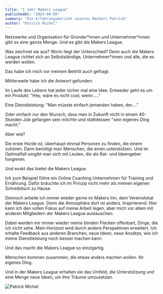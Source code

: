 ```yaml
---
title: "1 Jahr Makers League"
publishedAt: "2024-04-05"
summary: "Ein Erfahrungsbericht unseres Machers Patrick"
author: "Patrick Michel"
---
```


Netzwerke und Organisation für Gründer\*innen und Unternehmer\*innen gibt es eine ganze Menge. Und es gibt die Makers League.

Was zeichnet sie aus? Worin liegt der Unterschied?
Denn auch die Makers League richtet sich an Selbstständige, Unternehmer\*innen und alle, die es werden wollen.

Das habe ich mich vor meinem Beitritt auch gefragt.

Mittlerweile habe ich die Antwort gefunden:

Im Laufe des Lebens hat jeder sicher mal eine Idee.
Entweder geht es um ein Produkt:
"Hey, wäre es nicht cool, wenn....."

Eine Dienstleistung:
"Man müsste einfach jemanden haben, der...."

Oder einfach nur den Wunsch, dass man in Zukunft nicht in einem 40-Stunden Job gefangen sein möchte und stattdessen "sein eigenes Ding macht."

Aber wie?

Die erste Hürde ist, überhaupt einmal Personen zu finden, die einem zuhören.
Dann benötigt man Menschen, die einen unterstützen.
Und im Optimalfall umgibt man sich mit Leuten, die als Rat- und Ideengeber fungieren.

Und exakt das bietet die Makers League.

Ich zum Beispiel führe ein Online Coaching Unternehmen für Training und Ernährung.
Dafür bräuchte ich im Prinzip nicht mehr als meinen eigenen Schreibtisch zu Hause.

Dennoch arbeite ich immer wieder gerne im Makers Inn, dem Vereinslokal der Makers League.
Denn die Atmosphäre dort ist anders.
Inspirierend.
Hier kann ich den vollen Fokus auf meine Arbeit legen, aber mich vor allem mit anderen Mitgliedern der Makers League austauschen.

Dabei werden mir immer wieder meine blinden Flecken offenbart, Dinge, die ich nicht sehe. Mein Horizont wird durch andere Perspektiven erweitert. Ich erhalte Feedback aus anderen Branchen, neue Ideen, neue Ansätze, wie ich meine Dienstleistung noch besser machen kann.

Und das macht die Makers League so einzigartig.

Menschen kommen zusammen, die etwas anders machen wollen.
Ihr eigenes Ding.

Und in der Makers League erhalten sie das Umfeld, die Unterstützung und eine Menge neue Ideen, um ihre Träume umzusetzen.

![Patrick Michel](/images/patrick-michel.png)
